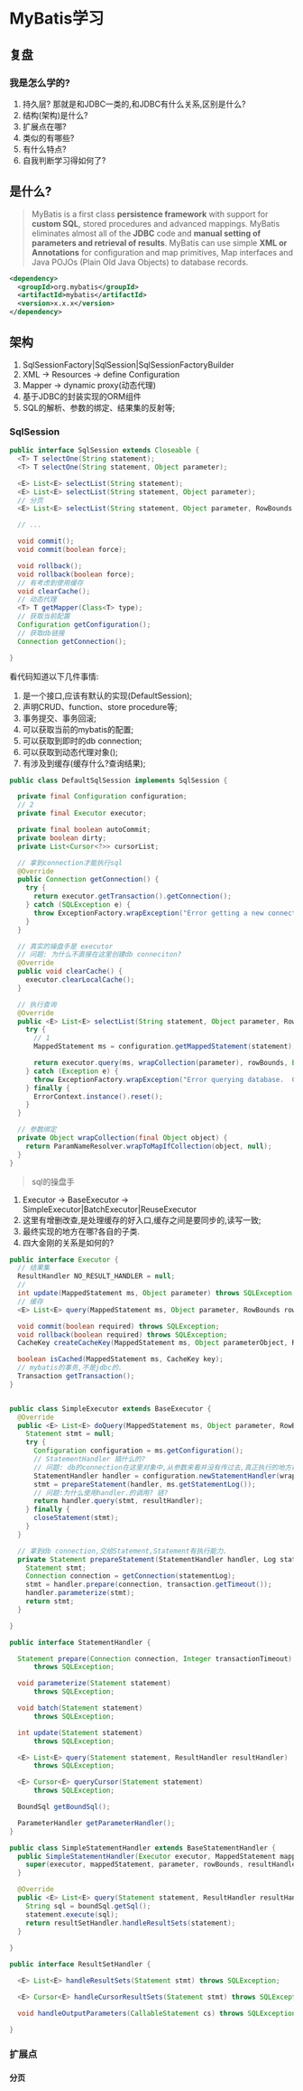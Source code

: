 
# MyBatis学习

## 复盘

### 我是怎么学的?

1. 持久层? 那就是和JDBC一类的,和JDBC有什么关系,区别是什么?
2. 结构(架构)是什么?
3. 扩展点在哪?
4. 类似的有哪些?
5. 有什么特点?
6. 自我判断学习得如何了?

## 是什么?

> MyBatis is a first class **persistence framework** with support for **custom SQL**, stored procedures and advanced mappings. MyBatis eliminates almost all of the **JDBC** code and **manual setting of parameters and retrieval of results**. MyBatis can use simple **XML or Annotations** for configuration and map primitives, Map interfaces and Java POJOs (Plain Old Java Objects) to database records.

```xml
<dependency>
  <groupId>org.mybatis</groupId>
  <artifactId>mybatis</artifactId>
  <version>x.x.x</version>
</dependency>
```

## 架构

1. SqlSessionFactory|SqlSession|SqlSessionFactoryBuilder
2. XML -> Resources -> define Configuration
3. Mapper -> dynamic proxy(动态代理)
4. 基于JDBC的封装实现的ORM组件
5. SQL的解析、参数的绑定、结果集的反射等;

### SqlSession

```java
public interface SqlSession extends Closeable {
  <T> T selectOne(String statement);
  <T> T selectOne(String statement, Object parameter);

  <E> List<E> selectList(String statement);
  <E> List<E> selectList(String statement, Object parameter);
  // 分页
  <E> List<E> selectList(String statement, Object parameter, RowBounds rowBounds);

  // ...

  void commit();
  void commit(boolean force);

  void rollback();
  void rollback(boolean force);
  // 有考虑到使用缓存
  void clearCache();
  // 动态代理
  <T> T getMapper(Class<T> type);
  // 获取当前配置
  Configuration getConfiguration();
  // 获取db链接
  Connection getConnection();

}
```

看代码知道以下几件事情:

1. 是一个接口,应该有默认的实现(DefaultSession);
2. 声明CRUD、function、store procedure等;
3. 事务提交、事务回滚;
4. 可以获取当前的mybatis的配置;
5. 可以获取到即时的db connection;
6. 可以获取到动态代理对象();
7. 有涉及到缓存(缓存什么?查询结果);


```java
public class DefaultSqlSession implements SqlSession {

  private final Configuration configuration;
  // 2
  private final Executor executor;

  private final boolean autoCommit;
  private boolean dirty;
  private List<Cursor<?>> cursorList;

  // 拿到connection才能执行sql
  @Override
  public Connection getConnection() {
    try {
      return executor.getTransaction().getConnection();
    } catch (SQLException e) {
      throw ExceptionFactory.wrapException("Error getting a new connection.  Cause: " + e, e);
    }
  }

  // 真实的操盘手是 executor
  // 问题: 为什么不直接在这里创建db conneciton?
  @Override
  public void clearCache() {
    executor.clearLocalCache();
  }

  // 执行查询
  @Override
  public <E> List<E> selectList(String statement, Object parameter, RowBounds rowBounds) {
    try {
      // 1
      MappedStatement ms = configuration.getMappedStatement(statement);

      return executor.query(ms, wrapCollection(parameter), rowBounds, Executor.NO_RESULT_HANDLER);
    } catch (Exception e) {
      throw ExceptionFactory.wrapException("Error querying database.  Cause: " + e, e);
    } finally {
      ErrorContext.instance().reset();
    }
  }

  // 参数绑定
  private Object wrapCollection(final Object object) {
    return ParamNameResolver.wrapToMapIfCollection(object, null);
  }
}  
```

> sql的操盘手

1. Executor -> BaseExecutor -> SimpleExecutor|BatchExecutor|ReuseExecutor
2. 这里有增删改查,是处理缓存的好入口,缓存之间是要同步的,读写一致;
3. 最终实现的地方在哪?各自的子类.
4. 四大金刚的关系是如何的?

```java
public interface Executor {
  // 结果集
  ResultHandler NO_RESULT_HANDLER = null;
  // 
  int update(MappedStatement ms, Object parameter) throws SQLException;
  // 缓存
  <E> List<E> query(MappedStatement ms, Object parameter, RowBounds rowBounds, ResultHandler resultHandler, CacheKey cacheKey, BoundSql boundSql) throws SQLException;

  void commit(boolean required) throws SQLException;
  void rollback(boolean required) throws SQLException;
  CacheKey createCacheKey(MappedStatement ms, Object parameterObject, RowBounds rowBounds, BoundSql boundSql);

  boolean isCached(MappedStatement ms, CacheKey key);
  // mybatis的事务,不是jdbc的.
  Transaction getTransaction();
}  
```



```java

public class SimpleExecutor extends BaseExecutor {
  @Override
  public <E> List<E> doQuery(MappedStatement ms, Object parameter, RowBounds rowBounds, ResultHandler resultHandler, BoundSql boundSql) throws SQLException {
    Statement stmt = null;
    try {
      Configuration configuration = ms.getConfiguration();
      // StatementHandler 搞什么的?
      // 问题: db的connection在这里对象中,从参数来看并没有传过去,真正执行的地方在哪?
      StatementHandler handler = configuration.newStatementHandler(wrapper, ms, parameter, rowBounds, resultHandler, boundSql);
      stmt = prepareStatement(handler, ms.getStatementLog());
      // 问题:为什么使用handler.的调用? 链?
      return handler.query(stmt, resultHandler);
    } finally {
      closeStatement(stmt);
    }
  }

  // 拿到db connection,交给Statement,Statement有执行能力.
  private Statement prepareStatement(StatementHandler handler, Log statementLog) throws SQLException {
    Statement stmt;
    Connection connection = getConnection(statementLog);
    stmt = handler.prepare(connection, transaction.getTimeout());
    handler.parameterize(stmt);
    return stmt;
  }

}
```

```java
public interface StatementHandler {

  Statement prepare(Connection connection, Integer transactionTimeout)
      throws SQLException;

  void parameterize(Statement statement)
      throws SQLException;

  void batch(Statement statement)
      throws SQLException;

  int update(Statement statement)
      throws SQLException;

  <E> List<E> query(Statement statement, ResultHandler resultHandler)
      throws SQLException;

  <E> Cursor<E> queryCursor(Statement statement)
      throws SQLException;

  BoundSql getBoundSql();

  ParameterHandler getParameterHandler();
}

public class SimpleStatementHandler extends BaseStatementHandler {
  public SimpleStatementHandler(Executor executor, MappedStatement mappedStatement, Object parameter, RowBounds rowBounds, ResultHandler resultHandler, BoundSql boundSql) {
    super(executor, mappedStatement, parameter, rowBounds, resultHandler, boundSql);
  }

  @Override
  public <E> List<E> query(Statement statement, ResultHandler resultHandler) throws SQLException {
    String sql = boundSql.getSql();
    statement.execute(sql);
    return resultSetHandler.handleResultSets(statement);
  }
  
}

```

```java
public interface ResultSetHandler {

  <E> List<E> handleResultSets(Statement stmt) throws SQLException;

  <E> Cursor<E> handleCursorResultSets(Statement stmt) throws SQLException;

  void handleOutputParameters(CallableStatement cs) throws SQLException;

}

```





### 扩展点

#### 分页
